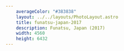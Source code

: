 ```yaml
---
    averageColor: "#383838"
    layout: ../../layouts/PhotoLayout.astro
    title: funatsu-japan-2017
    description: Funatsu, Japan (2017)
    width: 4560
    height: 6432
---
```

